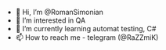 - 👋 Hi, I’m @RomanSimonian
- 👀 I’m interested in QA
- 🌱 I’m currently learning automat testing, C#
- 📫 How to reach me - telegram (@RaZZmiK)

<!---
RomanSimonian/RomanSimonian is a ✨ special ✨ repository because its `README.md` (this file) appears on your GitHub profile.
You can click the Preview link to take a look at your changes.
--->
